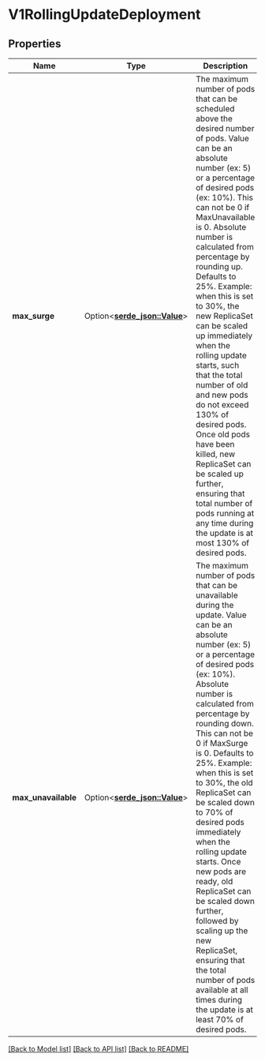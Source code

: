 # V1RollingUpdateDeployment

## Properties

Name | Type | Description | Notes
------------ | ------------- | ------------- | -------------
**max_surge** | Option<[**serde_json::Value**](.md)> | The maximum number of pods that can be scheduled above the desired number of pods. Value can be an absolute number (ex: 5) or a percentage of desired pods (ex: 10%). This can not be 0 if MaxUnavailable is 0. Absolute number is calculated from percentage by rounding up. Defaults to 25%. Example: when this is set to 30%, the new ReplicaSet can be scaled up immediately when the rolling update starts, such that the total number of old and new pods do not exceed 130% of desired pods. Once old pods have been killed, new ReplicaSet can be scaled up further, ensuring that total number of pods running at any time during the update is at most 130% of desired pods. | [optional]
**max_unavailable** | Option<[**serde_json::Value**](.md)> | The maximum number of pods that can be unavailable during the update. Value can be an absolute number (ex: 5) or a percentage of desired pods (ex: 10%). Absolute number is calculated from percentage by rounding down. This can not be 0 if MaxSurge is 0. Defaults to 25%. Example: when this is set to 30%, the old ReplicaSet can be scaled down to 70% of desired pods immediately when the rolling update starts. Once new pods are ready, old ReplicaSet can be scaled down further, followed by scaling up the new ReplicaSet, ensuring that the total number of pods available at all times during the update is at least 70% of desired pods. | [optional]

[[Back to Model list]](../README.md#documentation-for-models) [[Back to API list]](../README.md#documentation-for-api-endpoints) [[Back to README]](../README.md)



